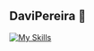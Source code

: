 ## DaviPereira 👋
[![My Skills](https://skillicons.dev/icons?i=discord,github,gmail,html,linkedin,py,visualstudio,vscode,windows=31)](https://skillicons.dev)

<!--
**Davipereiraaz/Davipereiraaz** is a ✨ _special_ ✨ repository because its `README.md` (this file) appears on your GitHub profile.

Here are some ideas to get you started:

- 🔭 I’m currently working on ...
- 🌱 I’m currently learning ...
- 👯 I’m looking to collaborate on ...
- 🤔 I’m looking for help with ...
- 💬 Ask me about ...
- 📫 How to reach me: ...
- 😄 Pronouns: ...
- ⚡ Fun fact: ...
-->
